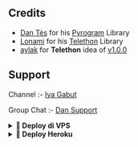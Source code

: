 


## Credits

- [Dan Tès](https://github.com/delivrance) for his [Pyrogram](https://docs.pyrogram.org) Library
- [Lonami](https://github.com/Lonami) for his [Telethon](https://docs.telethon.dev) Library 
- [aylak](https://t.me/ayIak) for **Telethon** idea of [v1.0.0](https://github.com/StarkBotsIndustries/StringSessionBot/commit/48e06bb6d9ed156797ef4bc0dab88820fef948f3)

## Support

Channel :- [Iya Gabut](https://t.me/Disney_storeDan)

Group Chat :- [Dan Support](https://t.me/musik_supportdan)

<details>
<summary><b>🔗 Deploy di VPS</b></summary>
<br>

 • `git clone https://github.com/userbot2030-nt/nyobastring`

 • `cd Session`

 • `cp .config.sample .env`

 • `nano .env`

 • `screen -S naya`

 • `bash start`

</details>

<details>
<summary><b>🔗 Deploy Heroku</b></summary>
<br>

[![Deploy](https://www.herokucdn.com/deploy/button.svg)](https://heroku.com/deploy?template=https://github.com/userbot2030-nt/nyobastring)

</details>

